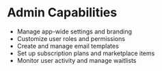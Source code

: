 # Admin Capabilities

* Manage app-wide settings and branding
* Customize user roles and permissions
* Create and manage email templates
* Set up subscription plans and marketplace items
* Monitor user activity and manage waitlists
